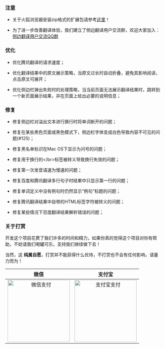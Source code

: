 ### 注意

* 关于火狐浏览器安装zip格式的扩展包请参考[这里](https://github.com/EdgeTranslate/EdgeTranslate/blob/master/docs/wiki/zh_CN/%E8%87%B4%E7%81%AB%E7%8B%90%E7%94%A8%E6%88%B7.md)！

* 为了进一步改善翻译体验，我们建立了侧边翻译用户交流群，欢迎大家加入：[侧边翻译用户交流QQ群](https://jq.qq.com/?_wv=1027&k=gT5EYfFB)

### 优化

* 优化腾讯翻译的请求速度；

* 优化翻译结果中的原文展示策略，当原文过长时自动折叠，避免其影响阅读，点击原文可展开；

* 优化侧边栏弹出失败时的处理策略，当当前页面无法展示翻译结果时，跳转到一个新页面展示结果，并在页面上给出必要的说明信息；

### 修复

* 修复侧边栏对溢出文本进行换行时将单词断开的问题；

* 修复在某些黑色页面或黑色模式下，侧边栏字体变成白色导致内容不可见的问题(#125)；

* 修复黑名单标识在Mac OS下显示为问号的问题；

* 修复用于换行的\</br\>标签被转义导致换行失效的问题；

* 修复第一次发音语速为慢速的问题；

* 修复百度和腾讯翻译多行句子时结果中只显示第一行的问题；

* 修复单词定义中没有例句时仍然显示“例句”标题的问题；

* 修复腾讯翻译结果中自带的HTML标签字符被转义的问题；

* 修复某些情况下百度翻译结果解析错误的问题；

### 关于打赏

开发这个项目花费了我们许多的时间和精力，如果你真的觉得这个项目对你有帮助，不妨请我们喝罐可乐，支持我们继续做下去！

当然，这 __纯属自愿__，打赏并不能获得什么优待，不打赏也不会有任何影响，请量力而为！

| 微信 | 支付宝 |
| :-: | :-: |
| <img src="https://user-images.githubusercontent.com/25877145/80864662-b6617c00-8cb6-11ea-915a-582ca046118c.png" height=200 alt="微信支付"/> | <img src="https://user-images.githubusercontent.com/25877145/80864685-ced19680-8cb6-11ea-94e5-f5ca8e4389b9.jpg" height=200 alt="支付宝支付"/> |